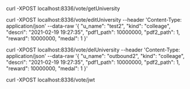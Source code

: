 curl -XPOST localhost:8336/vote/getUniversity

curl -XPOST localhost:8336/vote/editUniversity --header 'Content-Type: application/json' --data-raw '{
  "u_name": "test2",
  "kind": "colleage",
  "descri": "2021-02-19 19:27:35",
  "pdf1_path": 10000000,
  "pdf2_path": 1,
  "reward": 10000000,
  "medal": 1
}'

curl -XPOST localhost:8336/vote/delUniversity --header 'Content-Type: application/json' --data-raw '{
  "u_name": "outbound2",
  "kind": "colleage",
  "descri": "2021-02-19 19:27:35",
  "pdf1_path": 10000000,
  "pdf2_path": 1,
  "reward": 10000000,
  "medal": 1
}'

curl -XPOST localhost:8336/vote/jwt